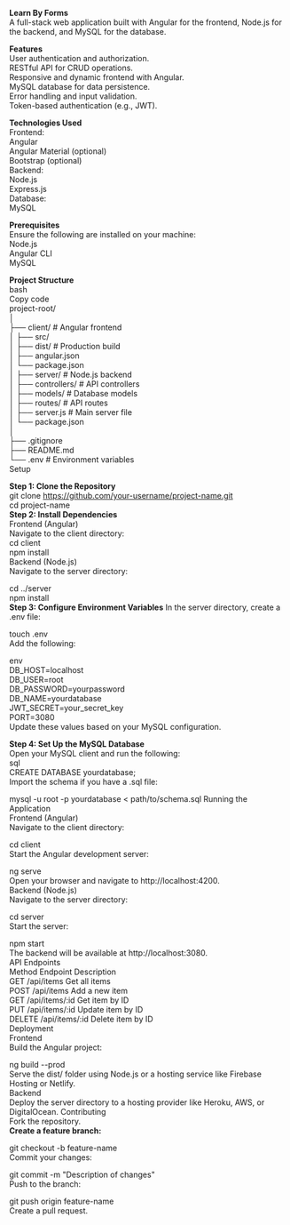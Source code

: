 
**Learn By Forms**  
A full-stack web application built with Angular for the frontend, Node.js for the backend, and MySQL for the database.  

**Features**    
User authentication and authorization.  
RESTful API for CRUD operations.  
Responsive and dynamic frontend with Angular.  
MySQL database for data persistence.  
Error handling and input validation.  
Token-based authentication (e.g., JWT).  

**Technologies Used**  
Frontend:  
Angular  
Angular Material (optional)  
Bootstrap (optional)  
Backend:  
Node.js  
Express.js  
Database:    
MySQL   

**Prerequisites**  
Ensure the following are installed on your machine:  
Node.js  
Angular CLI  
MySQL  

**Project Structure**  
bash   
Copy code  
project-root/  
│  
├── client/                    # Angular frontend  
│   ├── src/  
│   ├── dist/                # Production build  
│   ├── angular.json  
│   └── package.json  
│
├── server/                  # Node.js backend  
│   ├── controllers/         # API controllers  
│   ├── models/              # Database models  
│   ├── routes/              # API routes  
│   ├── server.js            # Main server file  
│   └── package.json  
│  
├── .gitignore   
├── README.md  
└── .env                    # Environment variables  
Setup  

**Step 1: Clone the Repository**  
git clone https://github.com/your-username/project-name.git  
cd project-name  
**Step 2: Install Dependencies**  
Frontend (Angular)  
Navigate to the client directory:   
cd client  
npm install  
Backend (Node.js)  
Navigate to the server directory:  

cd ../server   
npm install  
**Step 3: Configure Environment Variables** 
In the server directory, create a .env file: 
  

touch .env    
Add the following:   
  
env   
DB_HOST=localhost     
DB_USER=root   
DB_PASSWORD=yourpassword   
DB_NAME=yourdatabase  
JWT_SECRET=your_secret_key  
PORT=3080  
Update these values based on your MySQL configuration.  
 
**Step 4: Set Up the MySQL Database**  
Open your MySQL client and run the following:  
sql  
CREATE DATABASE yourdatabase;  
Import the schema if you have a .sql file:  

mysql -u root -p yourdatabase < path/to/schema.sql 
Running the Application  
Frontend (Angular)  
Navigate to the client directory:  

cd client  
Start the Angular development server:  

ng serve  
Open your browser and navigate to http://localhost:4200.  
Backend (Node.js)  
Navigate to the server directory:  

cd server  
Start the server:  

npm start  
The backend will be available at http://localhost:3080.  
API Endpoints  
Method	Endpoint	Description  
GET	/api/items	Get all items  
POST	/api/items	Add a new item  
GET	/api/items/:id	Get item by ID  
PUT	/api/items/:id	Update item by ID  
DELETE	/api/items/:id	Delete item by ID  
Deployment  
Frontend  
Build the Angular project:  

ng build --prod  
Serve the dist/ folder using Node.js or a hosting service like Firebase Hosting or Netlify.  
Backend  
Deploy the server directory to a hosting provider like Heroku,  AWS, or DigitalOcean. 
Contributing  
Fork the repository.  
**Create a feature branch:**  

git checkout -b feature-name  
Commit your changes:  

git commit -m "Description of changes"  
Push to the branch:  

git push origin feature-name  
Create a pull request.  
